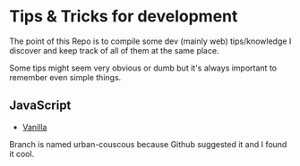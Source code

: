 # Tips & Tricks for development

The point of this Repo is to compile some dev (mainly web) tips/knowledge
I discover and keep track of all of them at the same place.

Some tips might seem very obvious or dumb but it's always important to remember even simple things.

## JavaScript

* [Vanilla](JavaScript/Vanilla.md)

Branch is named urban-couscous because Github suggested it and I found it cool.
